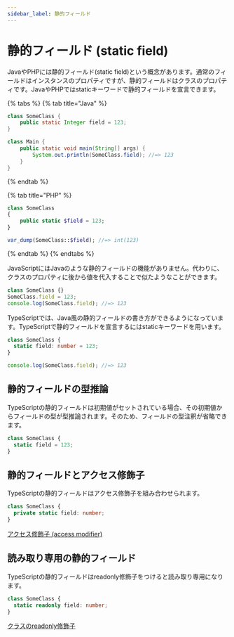 ```yaml
---
sidebar_label: 静的フィールド
---
```


# 静的フィールド (static field)

JavaやPHPには静的フィールド(static field)という概念があります。通常のフィールドはインスタンスのプロパティですが、静的フィールドはクラスのプロパティです。JavaやPHPではstaticキーワードで静的フィールドを宣言できます。

{% tabs %}
{% tab title="Java" %}

```java
class SomeClass {
    public static Integer field = 123;
}

class Main {
    public static void main(String[] args) {
        System.out.println(SomeClass.field); //=> 123
    }
}
```

{% endtab %}

{% tab title="PHP" %}

```php
class SomeClass
{
    public static $field = 123;
}

var_dump(SomeClass::$field); //=> int(123)
```

{% endtab %}
{% endtabs %}

JavaScriptにはJavaのような静的フィールドの機能がありません。代わりに、クラスのプロパティに後から値を代入することで似たようなことができます。

```javascript title="JavaScript"
class SomeClass {}
SomeClass.field = 123;
console.log(SomeClass.field); //=> 123
```

TypeScriptでは、Java風の静的フィールドの書き方ができるようになっています。TypeScriptで静的フィールドを宣言するにはstaticキーワードを用います。

```typescript title="TypeScript"
class SomeClass {
  static field: number = 123;
}

console.log(SomeClass.field); //=> 123
```

## 静的フィールドの型推論

TypeScriptの静的フィールドは初期値がセットされている場合、その初期値からフィールドの型が型推論されます。そのため、フィールドの型注釈が省略できます。

```typescript
class SomeClass {
  static field = 123;
}
```

## 静的フィールドとアクセス修飾子

TypeScriptの静的フィールドはアクセス修飾子を組み合わせられます。

```typescript
class SomeClass {
  private static field: number;
}
```

[アクセス修飾子 (access modifier)](access-modifiers.md)

## 読み取り専用の静的フィールド

TypeScriptの静的フィールドはreadonly修飾子をつけると読み取り専用になります。

```typescript
class SomeClass {
  static readonly field: number;
}
```

[クラスのreadonly修飾子](readonly-modifier-in-classes.md)
